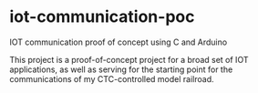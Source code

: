 # iot-communication-poc
IOT communication proof of concept using C and Arduino

This project is a proof-of-concept project for a broad set of IOT applications, as well as serving for the starting point for the communications of my CTC-controlled model railroad.
